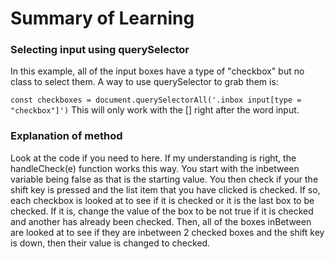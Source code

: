 <h1>Summary of Learning</h1>

<h3>Selecting input using querySelector</h3>
In this example, all of the input boxes have a type of "checkbox" but no class to select them. A way to use querySelector to grab them is: <br>

`const checkboxes = document.querySelectorAll('.inbox input[type = "checkbox"]')`
This will only work with the [] right after the word input.

<h3>Explanation of method</h3>
Look at the code if you need to here. If my understanding is right, the handleCheck(e) function works this way. You start with the inbetween variable being false as that is the starting value. You then check if your the shift key is pressed and the list item that you have clicked is checked. If so, each checkbox is looked at to see if it is checked or it is the last box to be checked. If it is, change the value of the box to be not true if it is checked and another has already been checked. Then, all of the boxes inBetween are looked at to see if they are inbetween 2 checked boxes and the shift key is down, then their value is changed to checked.
